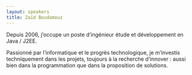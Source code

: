 ```yaml
---
layout: speakers
title: Zaïd Boudamouz
---
```

Depuis 2006, j’occupe un poste d’ingénieur étude et développement en Java / J2EE.

Passionné par l’informatique et le progrès technologique, je m’investis techniquement dans les projets, toujours à la recherche d’innover : aussi bien dans la programmation que dans la proposition de solutions.
